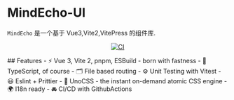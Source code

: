 # MindEcho-UI

`MindEcho` 是一个基于 Vue3,Vite2,VitePress 的组件库.
<p align="center">
  <a href="https://github.com/jhinzhou/MindEcho-UI/actions/workflows/main.yml">
  <img src="https://github.com/jhinzhou/MindEcho-UI/actions/workflows/main.yml/badge.svg?branch=master" alt="CI" style="max-width: 100%;">
  </a>
</p>
## Features
- ⚡️ Vue 3, Vite 2, pnpm, ESBuild - born with fastness
- 🦾 TypeScript, of course
- 🗂 File based routing
- ⚙️ Unit Testing with Vitest
- 😃 Eslint + Prittier
- 🎨 UnoCSS - the instant on-demand atomic CSS engine
- 🌍 I18n ready
- 🚘 CI/CD with GithubActions
